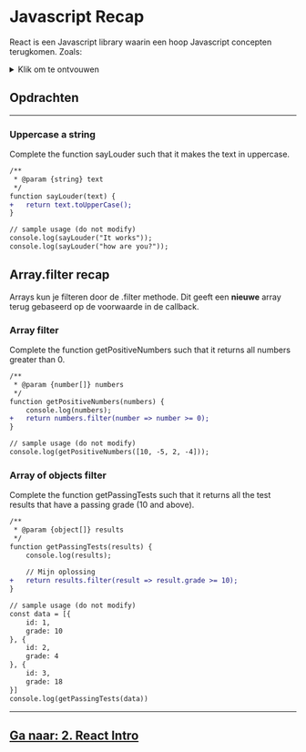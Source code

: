 # Javascript Recap
React is een Javascript library waarin een hoop Javascript concepten terugkomen. Zoals:
<details>
<summary>Klik om te ontvouwen</summary>

- const / let
- Template strings
- Arrays/Objects
- Array methods (filter, find, etc.)
- Spread operator
- array/object destructuring
- import/export
- arrow functions
- lexical scope
- Promises
- Fetch API
- en meer.
</details>

## Opdrachten

---

### Uppercase a string
Complete the function sayLouder such that it makes the text in uppercase.
```diff
/**
 * @param {string} text
 */
function sayLouder(text) {
+   return text.toUpperCase();
}

// sample usage (do not modify)
console.log(sayLouder("It works"));
console.log(sayLouder("how are you?"));
```

## Array.filter recap
Arrays kun je filteren door de .filter methode. Dit geeft een **nieuwe** array terug gebaseerd op de voorwaarde in de callback.

### Array filter
Complete the function getPositiveNumbers such that it returns all numbers greater than 0.
```diff
/**
 * @param {number[]} numbers
 */
function getPositiveNumbers(numbers) {
    console.log(numbers);
+   return numbers.filter(number => number >= 0);
}

// sample usage (do not modify)
console.log(getPositiveNumbers([10, -5, 2, -4]));
```
### Array of objects filter
Complete the function getPassingTests such that it returns all the test results that have a passing grade (10 and above).
```diff
/**
 * @param {object[]} results
 */
function getPassingTests(results) {
    console.log(results);
    
    // Mijn oplossing
+   return results.filter(result => result.grade >= 10);
}

// sample usage (do not modify)
const data = [{
    id: 1,
    grade: 10
}, {
    id: 2,
    grade: 4
}, {
    id: 3,
    grade: 18
}]
console.log(getPassingTests(data))
```
---
## [Ga naar: 2. React Intro](2-react-intro.md)